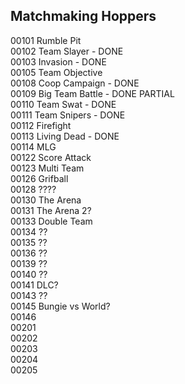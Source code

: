 Matchmaking Hoppers
--
00101 Rumble Pit  
00102 Team Slayer - DONE  
00103 Invasion - DONE  
00105 Team Objective  
00108 Coop Campaign - DONE  
00109 Big Team Battle - DONE PARTIAL  
00110 Team Swat - DONE  
00111 Team Snipers - DONE  
00112 Firefight  
00113 Living Dead - DONE  
00114 MLG  
00122 Score Attack  
00123 Multi Team  
00126 Grifball  
00128 ????  
00130 The Arena  
00131 The Arena 2?  
00133 Double Team  
00134 ??  
00135 ??  
00136 ??  
00139 ??  
00140 ??  
00141 DLC?  
00143 ??  
00145 Bungie vs World?  
00146  
00201  
00202  
00203  
00204  
00205  